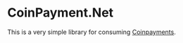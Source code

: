 
# CoinPayment.Net

This is a very simple library for consuming [Coinpayments](https://coinpayments.net).
